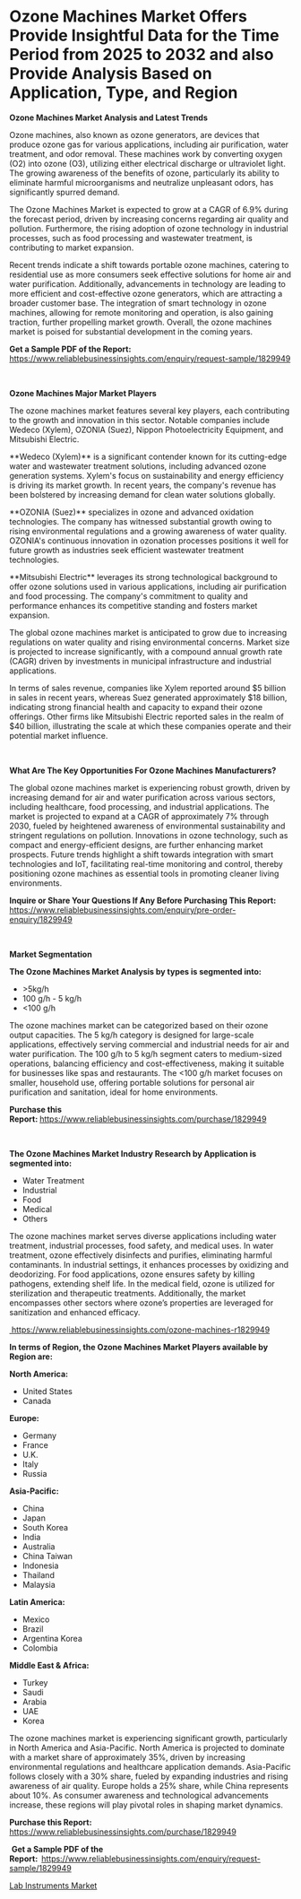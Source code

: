 <p><h1>Ozone Machines Market Offers Provide Insightful Data for the Time Period from 2025 to 2032 and also Provide Analysis Based on Application, Type, and Region</h1></p><p><strong>Ozone Machines Market Analysis and Latest Trends</strong></p>
<p><p>Ozone machines, also known as ozone generators, are devices that produce ozone gas for various applications, including air purification, water treatment, and odor removal. These machines work by converting oxygen (O2) into ozone (O3), utilizing either electrical discharge or ultraviolet light. The growing awareness of the benefits of ozone, particularly its ability to eliminate harmful microorganisms and neutralize unpleasant odors, has significantly spurred demand.</p><p>The Ozone Machines Market is expected to grow at a CAGR of 6.9% during the forecast period, driven by increasing concerns regarding air quality and pollution. Furthermore, the rising adoption of ozone technology in industrial processes, such as food processing and wastewater treatment, is contributing to market expansion. </p><p>Recent trends indicate a shift towards portable ozone machines, catering to residential use as more consumers seek effective solutions for home air and water purification. Additionally, advancements in technology are leading to more efficient and cost-effective ozone generators, which are attracting a broader customer base. The integration of smart technology in ozone machines, allowing for remote monitoring and operation, is also gaining traction, further propelling market growth. Overall, the ozone machines market is poised for substantial development in the coming years.</p></p>
<p><strong>Get a Sample PDF of the Report:&nbsp;</strong> <a href="https://www.reliablebusinessinsights.com/enquiry/request-sample/1829949?utm_campaign=2190&utm_medium=2&utm_source=Github&utm_content=ia&utm_term=11042025&utm_id=ozone-machines">https://www.reliablebusinessinsights.com/enquiry/request-sample/1829949</a></p>
<p>&nbsp;</p>
<p><strong>Ozone Machines Major Market Players</strong></p>
<p><p>The ozone machines market features several key players, each contributing to the growth and innovation in this sector. Notable companies include Wedeco (Xylem), OZONIA (Suez), Nippon Photoelectricity Equipment, and Mitsubishi Electric. </p><p>**Wedeco (Xylem)** is a significant contender known for its cutting-edge water and wastewater treatment solutions, including advanced ozone generation systems. Xylem's focus on sustainability and energy efficiency is driving its market growth. In recent years, the company's revenue has been bolstered by increasing demand for clean water solutions globally.</p><p>**OZONIA (Suez)** specializes in ozone and advanced oxidation technologies. The company has witnessed substantial growth owing to rising environmental regulations and a growing awareness of water quality. OZONIA's continuous innovation in ozonation processes positions it well for future growth as industries seek efficient wastewater treatment technologies.</p><p>**Mitsubishi Electric** leverages its strong technological background to offer ozone solutions used in various applications, including air purification and food processing. The company's commitment to quality and performance enhances its competitive standing and fosters market expansion. </p><p>The global ozone machines market is anticipated to grow due to increasing regulations on water quality and rising environmental concerns. Market size is projected to increase significantly, with a compound annual growth rate (CAGR) driven by investments in municipal infrastructure and industrial applications.</p><p>In terms of sales revenue, companies like Xylem reported around $5 billion in sales in recent years, whereas Suez generated approximately $18 billion, indicating strong financial health and capacity to expand their ozone offerings. Other firms like Mitsubishi Electric reported sales in the realm of $40 billion, illustrating the scale at which these companies operate and their potential market influence.</p></p>
<p>&nbsp;</p>
<p><strong>What Are The Key Opportunities For Ozone Machines Manufacturers?</strong></p>
<p><p>The global ozone machines market is experiencing robust growth, driven by increasing demand for air and water purification across various sectors, including healthcare, food processing, and industrial applications. The market is projected to expand at a CAGR of approximately 7% through 2030, fueled by heightened awareness of environmental sustainability and stringent regulations on pollution. Innovations in ozone technology, such as compact and energy-efficient designs, are further enhancing market prospects. Future trends highlight a shift towards integration with smart technologies and IoT, facilitating real-time monitoring and control, thereby positioning ozone machines as essential tools in promoting cleaner living environments.</p></p>
<p><strong>Inquire or Share Your Questions If Any Before Purchasing This Report:</strong> <a href="https://www.reliablebusinessinsights.com/enquiry/pre-order-enquiry/1829949?utm_campaign=2190&utm_medium=2&utm_source=Github&utm_content=ia&utm_term=11042025&utm_id=ozone-machines">https://www.reliablebusinessinsights.com/enquiry/pre-order-enquiry/1829949</a></p>
<p>&nbsp;</p>
<p><strong>Market Segmentation</strong></p>
<p><strong>The Ozone Machines Market Analysis by types is segmented into:</strong></p>
<p><ul><li>>5kg/h</li><li>100 g/h - 5 kg/h</li><li><100 g/h</li></ul></p>
<p><p>The ozone machines market can be categorized based on their ozone output capacities. The 5 kg/h category is designed for large-scale applications, effectively serving commercial and industrial needs for air and water purification. The 100 g/h to 5 kg/h segment caters to medium-sized operations, balancing efficiency and cost-effectiveness, making it suitable for businesses like spas and restaurants. The <100 g/h market focuses on smaller, household use, offering portable solutions for personal air purification and sanitation, ideal for home environments.</p></p>
<p><strong>Purchase this Report:&nbsp;</strong><a href="https://www.reliablebusinessinsights.com/purchase/1829949?utm_campaign=2190&utm_medium=2&utm_source=Github&utm_content=ia&utm_term=11042025&utm_id=ozone-machines">https://www.reliablebusinessinsights.com/purchase/1829949</a></p>
<p>&nbsp;</p>
<p><strong>The Ozone Machines Market Industry Research by Application is segmented into:</strong></p>
<p><ul><li>Water Treatment</li><li>Industrial</li><li>Food</li><li>Medical</li><li>Others</li></ul></p>
<p><p>The ozone machines market serves diverse applications including water treatment, industrial processes, food safety, and medical uses. In water treatment, ozone effectively disinfects and purifies, eliminating harmful contaminants. In industrial settings, it enhances processes by oxidizing and deodorizing. For food applications, ozone ensures safety by killing pathogens, extending shelf life. In the medical field, ozone is utilized for sterilization and therapeutic treatments. Additionally, the market encompasses other sectors where ozone’s properties are leveraged for sanitization and enhanced efficacy.</p></p>
<p><a href="https://www.reliablebusinessinsights.com/ozone-machines-r1829949?utm_campaign=2190&utm_medium=2&utm_source=Github&utm_content=ia&utm_term=11042025&utm_id=ozone-machines">&nbsp;https://www.reliablebusinessinsights.com/ozone-machines-r1829949</a></p>
<p><strong>In terms of Region, the Ozone Machines Market Players available by Region are:</strong></p>
<p>
    <p> <strong> North America: </strong>
        <ul>
            <li>United States</li>
            <li>Canada</li>
        </ul>
        </p> 
    <p> <strong> Europe: </strong>
        <ul>
            <li>Germany</li>
            <li>France</li>
            <li>U.K.</li>
            <li>Italy</li>
            <li>Russia</li>
        </ul>
        </p> 
    <p> <strong> Asia-Pacific: </strong>
        <ul>
            <li>China</li>
            <li>Japan</li>
            <li>South Korea</li>
            <li>India</li>
            <li>Australia</li>
            <li>China Taiwan</li>
            <li>Indonesia</li>
            <li>Thailand</li>
            <li>Malaysia</li>
        </ul>
        </p> 
    <p> <strong> Latin America: </strong>
        <ul>
            <li>Mexico</li>
            <li>Brazil</li>
            <li>Argentina Korea</li>
            <li>Colombia</li>
        </ul>
        </p> 
    <p> <strong> Middle East & Africa: </strong>
        <ul>
            <li>Turkey</li>
            <li>Saudi</li>
            <li>Arabia</li>
            <li>UAE</li>
            <li>Korea</li>
        </ul>
    </p>
    </p>
<p><p>The ozone machines market is experiencing significant growth, particularly in North America and Asia-Pacific. North America is projected to dominate with a market share of approximately 35%, driven by increasing environmental regulations and healthcare application demands. Asia-Pacific follows closely with a 30% share, fueled by expanding industries and rising awareness of air quality. Europe holds a 25% share, while China represents about 10%. As consumer awareness and technological advancements increase, these regions will play pivotal roles in shaping market dynamics.</p></p>
<p><strong>Purchase this Report: </strong><a href="https://www.reliablebusinessinsights.com/purchase/1829949?utm_campaign=2190&utm_medium=2&utm_source=Github&utm_content=ia&utm_term=11042025&utm_id=ozone-machines">https://www.reliablebusinessinsights.com/purchase/1829949</a></p>
<p>&nbsp;<strong>Get a Sample PDF of the Report:&nbsp;&nbsp;</strong><a href="https://www.reliablebusinessinsights.com/enquiry/request-sample/1829949?utm_campaign=2190&utm_medium=2&utm_source=Github&utm_content=ia&utm_term=11042025&utm_id=ozone-machines">https://www.reliablebusinessinsights.com/enquiry/request-sample/1829949</a></p>
<p><strong></strong></p>
<p><p><a href="https://github.com/onutsheinz/Market-Research-Report-List-1/blob/main/lab-instruments-market.md?utm_campaign=2190&utm_medium=2&utm_source=Github&utm_content=ia&utm_term=11042025&utm_id=ozone-machines">Lab Instruments Market</a></p></p>